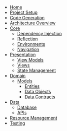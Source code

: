 <!-- TOP LEVEL -->
[architecture-overview]: https://github.com/ERNI-Academy/starterkit-mobile-application-flutter/wiki/architecture-overview
[code-generation]: https://github.com/ERNI-Academy/starterkit-mobile-application-flutter/wiki/code-generation
[home]: https://github.com/ERNI-Academy/starterkit-mobile-application-flutter/wiki
[project-setup]: https://github.com/ERNI-Academy/starterkit-mobile-application-flutter/wiki/project-setup
[resource-management]: https://github.com/ERNI-Academy/starterkit-mobile-application-flutter/wiki/resource-management
[testing]: https://github.com/ERNI-Academy/starterkit-mobile-application-flutter/wiki/testing

<!-- CORE -->
[dependency-injection]: https://github.com/ERNI-Academy/starterkit-mobile-application-flutter/wiki/dependency-injection
[environments]: https://github.com/ERNI-Academy/starterkit-mobile-application-flutter/wiki/environments
[navigation]: https://github.com/ERNI-Academy/starterkit-mobile-application-flutter/wiki/navigation
[reflection]: https://github.com/ERNI-Academy/starterkit-mobile-application-flutter/wiki/reflection

<!-- PRESENTATION -->
[state-management]: https://github.com/ERNI-Academy/starterkit-mobile-application-flutter/wiki/state-management
[view-models]: https://github.com/ERNI-Academy/starterkit-mobile-application-flutter/wiki/view-models
[views]: https://github.com/ERNI-Academy/starterkit-mobile-application-flutter/wiki/views

<!-- DOMAIN -->
[entities]: https://github.com/ERNI-Academy/starterkit-mobile-application-flutter/wiki/entities
[data-objects]: https://github.com/ERNI-Academy/starterkit-mobile-application-flutter/wiki/data-objects
[data-contracts]: https://github.com/ERNI-Academy/starterkit-mobile-application-flutter/wiki/data-contracts

<!-- DATA -->
[apis]: https://github.com/ERNI-Academy/starterkit-mobile-application-flutter/wiki/apis
[database]: https://github.com/ERNI-Academy/starterkit-mobile-application-flutter/wiki/database

- [Home][home]
- [Project Setup](project-setup)
- [Code Generation](code-generation)
- [Architecture Overview][architecture-overview]
- [Core][dependency-injection]
  - [Dependency Injection][dependency-injection]
  - [Reflection][reflection]
  - [Environments][environments]
  - [Navigation][navigation]
- [Presentation][view-models]
  - [View Models][view-models]
  - [Views][views]
  - [State Management][state-management]
- [Domain][entities]
  - [Models][entities]
    - [Entities][entities]
    - [Data Objects][data-objects]
    - [Data Contracts][data-contracts]
- [Data][database]
  - [Database][database]
  - [APIs][apis]
- [Resource Management][resource-management]
- [Testing][testing]